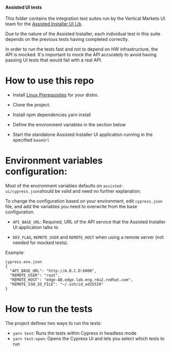 #### Assisted UI tests

This folder contains the integration test suites run by the Vertical Markets UI team for the
[Assisted Installer UI Lib](https://github.com/openshift-assisted/assisted-ui-lib).

Due to the nature of the Assisted Installer, each individual test in this suite depends on the
previous tests having completed correctly.

In order to run the tests fast and not to depend on HW infrastructure, the API is mocked. It's
important to mock the API accurately to avoid having passing UI tests that would fail with a real
API.

# How to use this repo

- Install
  [Linux Prerequisites](https://docs.cypress.io/guides/getting-started/installing-cypress#Linux-Prerequisites)
  for your distro.

- Clone the project.

- Install npm dependencies yarn install

- Define the environment variables in the section below

- Start the standalone Assisted Installer UI application running in the specified `baseUrl`

# Environment variables configuration:

Most of the environment variables defaults on `assisted-ui/cypress.json`should be valid and need no
further explanation.

To change the configuration based on your environment, edit `cypress.json` file, and add the
variables you need to overwrite from the base configuration.

- `API_BASE_URL`: Required, URL of the API service that the Assisted Installer UI application talks
  to

- `DEV_FLAG`, `REMOTE_USER` and `REMOTE_HOST` when using a remote server (not needed for mocked
  tests).

Example:

```
cypress.env.json
{
  "API_BASE_URL": "http://A.B.C.D:6000",
  "REMOTE_USER": "root",
  "REMOTE_HOST": "edge-AB.edge.lab.eng.rdu2.redhat.com",
  "REMOTE_SSH_ID_FILE": "~/.ssh/id_ed25519"
}
```

# How to run the tests

The project defines two ways to run the tests:

- `yarn test`: Runs the tests within Cypress in headless mode
- `yarn test:open`: Opens the Cypress UI and lets you select which tests to run
